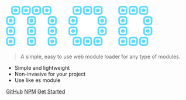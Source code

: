 ![logo](_media/logo.svg)

> A simple, easy to use web module loader for any type of modules.

-   Simple and lightweight
-   Non-invasive for your project
-   Use like es module

[GitHub](https://github.com/rapiop/mod)
[NPM](https://www.npmjs.com/package/@rapiop/mod)
[Get Started](quickStart.md)
